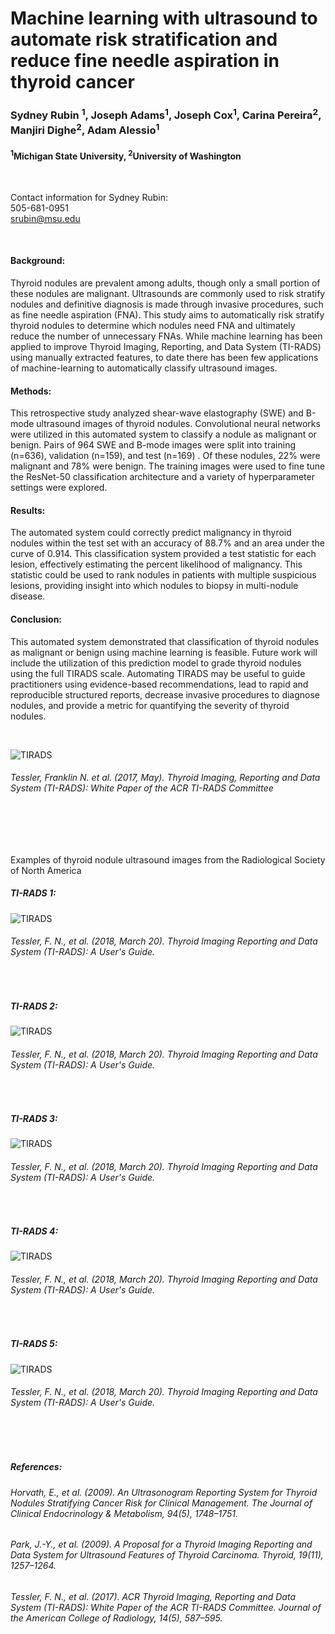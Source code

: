 # Machine learning with ultrasound to automate risk stratification and reduce fine needle aspiration in thyroid cancer

### Sydney Rubin <sup>1</sup>, Joseph Adams<sup>1</sup>, Joseph Cox<sup>1</sup>, Carina Pereira<sup>2</sup>, Manjiri Dighe<sup>2</sup>, Adam Alessio<sup>1</sup> 
#### <sup>1</sup>Michigan State University, <sup>2</sup>University of Washington
<br/>

Contact information for Sydney Rubin:
<br/>505-681-0951
<br/>srubin@msu.edu

<br/>

#### Background:
Thyroid nodules are prevalent among adults, though only a small portion of these nodules are malignant. Ultrasounds are commonly used to risk stratify nodules and definitive diagnosis is made through invasive procedures, such as fine needle aspiration (FNA). This study aims to automatically risk stratify thyroid nodules to determine which nodules need FNA and ultimately reduce the number of unnecessary FNAs. While machine learning has been applied to improve Thyroid Imaging, Reporting, and Data System (TI-RADS) using manually extracted features, to date there has been few applications of machine-learning to automatically classify ultrasound images. 

#### Methods:
This retrospective study analyzed shear-wave elastography (SWE) and B-mode ultrasound images of thyroid nodules. Convolutional neural networks were utilized in this automated system to classify a nodule as malignant or benign. Pairs of 964 SWE and B-mode images were split into training (n=636), validation (n=159), and test (n=169) . Of these nodules, 22% were malignant and 78% were benign. The training images were used to fine tune the ResNet-50 classification architecture and a variety of hyperparameter settings were explored. 

#### Results: 
The automated system could correctly predict malignancy in thyroid nodules within the test set with an accuracy of 88.7% and an area under the curve of 0.914. This classification system provided a test statistic for each lesion, effectively estimating the percent likelihood of malignancy. This statistic could be used to rank nodules in patients with multiple suspicious lesions, providing insight into which nodules to biopsy in multi-nodule disease. 

#### Conclusion:
This automated system demonstrated that classification of thyroid nodules as malignant or benign using machine learning is feasible. Future work will include the utilization of this prediction model to grade thyroid nodules using the full TIRADS scale. Automating TIRADS may be useful to guide practitioners using evidence-based recommendations, lead to rapid and reproducible structured reports, decrease invasive procedures to diagnose nodules, and provide a metric for quantifying the severity of thyroid nodules.

<br/>

![TIRADS](TIRADS.jpg)
###### Tessler, Franklin N. et al. (2017, May). Thyroid Imaging, Reporting and Data System (TI-RADS): White Paper of the ACR TI-RADS Committee


<br/><br/><br/>

Examples of thyroid nodule ultrasound images from the Radiological Society of North America

##### TI-RADS 1: 

![TIRADS](TR1.gif)
###### Tessler, F. N., et al. (2018, March 20). Thyroid Imaging Reporting and Data System (TI-RADS): A User's Guide.

<br/>

##### TI-RADS 2: 
![TIRADS](TR2.gif)
###### Tessler, F. N., et al. (2018, March 20). Thyroid Imaging Reporting and Data System (TI-RADS): A User's Guide.

<br/>

##### TI-RADS 3: 

![TIRADS](TR3.gif)
###### Tessler, F. N., et al. (2018, March 20). Thyroid Imaging Reporting and Data System (TI-RADS): A User's Guide.

<br/>

##### TI-RADS 4: 

![TIRADS](TR4.gif)
###### Tessler, F. N., et al. (2018, March 20). Thyroid Imaging Reporting and Data System (TI-RADS): A User's Guide.

<br/>

##### TI-RADS 5: 

![TIRADS](TR5.gif)
###### Tessler, F. N., et al. (2018, March 20). Thyroid Imaging Reporting and Data System (TI-RADS): A User's Guide.

<br/><br/> 



##### References:
###### Horvath, E., et al. (2009). An Ultrasonogram Reporting System for Thyroid Nodules Stratifying Cancer Risk for Clinical Management. The Journal of Clinical Endocrinology & Metabolism, 94(5), 1748–1751.
###### Park, J.-Y., et al. (2009). A Proposal for a Thyroid Imaging Reporting and Data System for Ultrasound Features of Thyroid Carcinoma. Thyroid, 19(11), 1257–1264.
###### Tessler, F. N., et al. (2017). ACR Thyroid Imaging, Reporting and Data System (TI-RADS): White Paper of the ACR TI-RADS Committee. Journal of the American College of Radiology, 14(5), 587–595.
